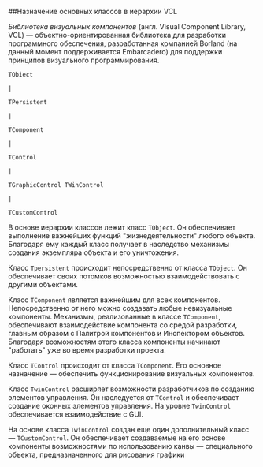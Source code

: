 ##Назначение основных классов в иерархии VCL

*Библиотека визуальных компонентов* (англ. Visual Component Library, VCL) — объектно-ориентированная библиотека для разработки программного обеспечения, разработанная компанией Borland (на данный момент поддерживается Embarcadero) для поддержки принципов визуального программирования.
```
TObiect

|

TPersistent

|

TComponent

|

TControl

|

TGraphicControl TWinControl

|

TCustomControl
```
В основе иерархии классов лежит класс `TObject`. Он обеспечивает выполнение важнейших функций "жизнедеятельности" любого объекта. Благодаря ему каждый класс получает в наследство механизмы создания экземпляра объекта и его уничтожения.

Класс `Tpersistent` происходит непосредственно от класса `TObject`. Он обеспечивает своих потомков возможностью взаимодействовать с другими объектами.

Класс `TComponent` является важнейшим для всех компонентов. Непосредственно от него можно создавать любые невизуальные компоненты. Механизмы, реализованные в классе `TComponent`, обеспечивают взаимодействие компонента со средой разработки, главным образом с Палитрой компонентов и Инспектором объектов. Благодаря возможностям этого класса компоненты начинают "работать" уже во время разработки проекта.

Класс `TControl` происходит от класса `TComponent`. Его основное назначение — обеспечить функционирование визуальных компонентов.

Класс `TwinControl` расширяет возможности разработчиков по созданию элементов управления. Он наследуется от `TControl` и обеспечивает создание оконных элементов управления. На уровне `TwinControl` обеспечивается взаимодействие с GUI.

На основе класса `TwinControl` создан еще один дополнительный класс — `TCustomControl`. Он обеспечивает создаваемые на его основе компоненты возможностями по использованию канвы — специального объекта, предназначенного для рисования графики 